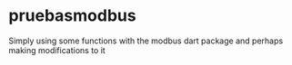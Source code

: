# pruebasmodbus

Simply using some functions with the modbus dart package and perhaps making modifications to it
